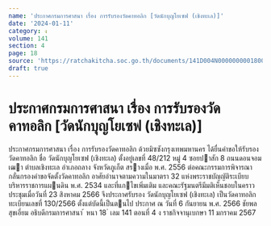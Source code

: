 ```yaml
---
name: 'ประกาศกรมการศาสนา เรื่อง การรับรองวัดคาทอลิก [วัดนักบุญโยเซฟ (เชิงทะเล)]'
date: '2024-01-11'
category: ง
volume: 141
section: 4
page: 18
source: 'https://ratchakitcha.soc.go.th/documents/141D004N0000000001800.pdf'
draft: true
---
```


# ประกาศกรมการศาสนา เรื่อง การรับรองวัดคาทอลิก [วัดนักบุญโยเซฟ (เชิงทะเล)]

ประกาศกรมการศาสนา เรื่อง การรับรองวัดคาทอลิก ด้วยมิซซังกรุงเทพมหานคร ได้ยื่นคําขอให้รับรองวัดคาทอลิก ชื่อ วัดนักบุญโยเซฟ (เชิงทะเล) ตั้งอยู่เลขที่ 48/212 หมู่ 4 ซอยปาสัก 8 ถนนดอนจอมเฒา ตําบลเชิงทะเล อําเภอถลาง จังหวัดภูเก็ต สรางเมื่อ พ.ศ. 2556 ต่อคณะกรรมการพิจารณากลั่นกรองคําขอจัดตั้งวัดคาทอลิก อาศัยอํานาจตามความในมาตรา 32 แห่งพระราชบัญญัติระเบียบบริหารราชการแผนดิน พ.ศ. 2534 และที่แกไขเพิ่มเติม และคณะรัฐมนตรีมีมติเห็นชอบในคราวประชุมเมื่อวันที่ 23 สิงหาคม 2566 จึงประกาศรับรอง วัดนักบุญโยเซฟ (เชิงทะเล) เป็นวัดคาทอลิก ทะเบียนเลขที่ 130/2566 ตั้งแต่บัดนี้เป็นตนไป ประกาศ ณ วันที่ 6 กันยายน พ.ศ. 2566 ชัยพล สุขเอี่ยม อธิบดีกรมการศาสนา ้ หนา 18 ่ เลม 141 ตอนที่ 4 ง ราชกิจจานุเบกษา 11 มกราคม 2567
